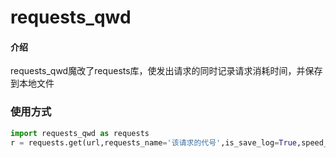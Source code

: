 # requests_qwd

#### 介绍
requests_qwd魔改了requests库，使发出请求的同时记录请求消耗时间，并保存到本地文件

### 使用方式
```python
import requests_qwd as requests
r = requests.get(url,requests_name='该请求的代号',is_save_log=True,speed_log_path='./speed_log.log')
```

